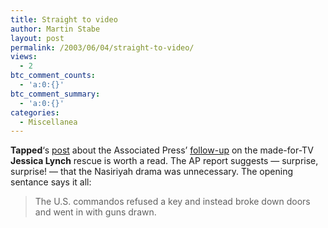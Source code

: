 ```yaml
---
title: Straight to video
author: Martin Stabe
layout: post
permalink: /2003/06/04/straight-to-video/
views:
  - 2
btc_comment_counts:
  - 'a:0:{}'
btc_comment_summary:
  - 'a:0:{}'
categories:
  - Miscellanea
---
```

**Tapped**&#8216;s [post][1] about the Associated Press&#8217; <a href="http://www.salon.com/news/wire/2003/05/29/lynch/index.html" target="_top">follow-up</a> on the made-for-TV **Jessica Lynch** rescue is worth a read. The AP report suggests &#8212; surprise, surprise! &#8212; that the Nasiriyah drama was unnecessary. The opening sentance says it all:  


> The U.S. commandos refused a key and instead broke down doors and went in with guns drawn.</p>

 [1]: http://www.prospect.org/weblog/archives/2003/05/index.html#001105